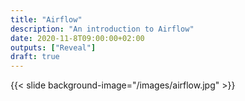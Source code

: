 ```yaml
---
title: "Airflow"
description: "An introduction to Airflow"
date: 2020-11-8T09:00:00+02:00
outputs: ["Reveal"]
draft: true
---
```


{{< slide background-image="/images/airflow.jpg" >}}
